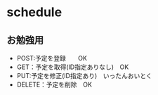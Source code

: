 # schedule
## お勉強用

- POST:予定を登録　　OK
- GET：予定を取得(ID指定ありなし)　OK
- PUT:予定を修正(ID指定あり)　いったんおいとく
- DELETE：予定を削除　OK
